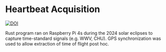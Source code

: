 # Heartbeat Acquisition
[![DOI](https://zenodo.org/badge/DOI/10.5281/zenodo.13693303.svg)](https://doi.org/10.5281/zenodo.13693303)

Rust program ran on Raspberry Pi 4s during the 2024 solar eclipses to capture time-standard signals (e.g. WWV, CHU). GPS synchronization was used to allow extraction of time of flight post hoc.
